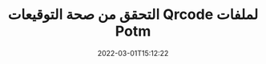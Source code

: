 ---
############################# Static ############################
layout: "auto-gen-signature"
date: 2022-03-01T15:12:22
draft: false
operation: Verify
signaturetype: Qrcode
fileformat: Potm
productName: Java
lang: ar
productCode: java
otherformats: pdf doc docx docm dot dotm dotx odt ott rtf xls xlsx xlsm xlsb csv ods ots xltx xltm ppt pptx pps ppsx odp otp potx potm pptm ppsm png jpg bmp gif tiff svg webp wmf
breadcrumb: Put Qrcode signature on Potm for Java

############################# Head ############################
head_title: "التحقق من توقيعات Qrcode لملفات Potm عبر Java"
head_description: "استخدم فقط بضعة أسطر من كود Java للتحقق من مستندات Potm وتوقيعاتها Qrcode."

############################# Header ############################
title: "التحقق من صحة التوقيعات Qrcode لملفات Potm"
description: "توفر واجهة برمجة التطبيقات لـ Java فرصة للتحقق من توقيعات Qrcode في مستندات Potm. قد يتم التحقق من صحة التوقيعات الإلكترونية داخل مستندات Potm بسرعة وسهولة."
bg_image: "https://cms.admin.containerize.com/templates/aspose/App_Themes/V3/images/bg/header1.png"
bg_overlay: false
button:
    enable: true

############################# SubMenu ############################
submenu:
    enable: true

    left:
        img_alt: "GroupDocs.Signature for Java"
        image: "https://cms.admin.containerize.com/templates/groupdocs/images/product-logos/90x90-noborder/groupdocs-signature-java.png"
        product: "GroupDocs.Signature"
        platform: "Java"



############################# About ############################
about:
    enable: true
    title: "اكتشف ميزات واجهة برمجة تطبيقات GroupDocs.Signature for Java الجديدة"
    content: |
        [GroupDocs.Signature for Java] (https://products.groupdocs.com/signature/java/) توفر واجهة برمجة التطبيقات مجموعة واسعة من الطرق لمعالجة العديد من تنسيقات المستندات باستخدام التوقيعات الإلكترونية. يتم دعم العديد من أنواع التوقيعات الرقمية مثل النصوص أو الصور أو الشهادات الرقمية أو الرموز الشريطية أو رموز QR أو الطوابع أو البيانات الوصفية. يمكن للعملاء إضافة أو إزالة أو تحرير أو التحقق من صحة أو البحث عن التوقيعات الرقمية في ملفات PDF ومستندات MS Word ومصنفات MS Excel وعروض MS PowerPoint التقديمية وملفات Adobe Photoshop وتنسيقات الصور المختلفة. يتوفر عدد مذهل من الميزات والإعدادات الإضافية.
    

############################# Steps ############################
steps:
    enable: true
    title_left: "كيفية التحقق من صحة توقيعات Qrcode في مستندك Potm"
    content_left: |
        يتضمن [GroupDocs.Signature for Java] (https://products.groupdocs.com/signature/java/) ميزات مفيدة مثل التحقق من التوقيعات Qrcode الموضوعة في مستندات Potm. اغتنم هذه الفرصة دون تنفيذ كود إضافي.
        
        * أولاً ، قم بإنشاء مثيل لفئة التوقيع التي توفر كمسار معلمة منشئ لمستند من المفترض أن يتم التحقق منه.
        * ثانيًا ، قم بإنشاء كائن VerifyOptions جديد وقم بإعداد جميع الخصائص المطلوبة.
        * أخيرًا ، استدعاء طريقة التحقق من كائن Signature لتمرير مثيل VerifyOptions.
        * ثم معالجة نتائج التحقق.

    title_right: "متطلبات النظام"
    content_right: |
        يتم دعم GroupDocs.Signature for Java على جميع الأنظمة الأساسية وأنظمة التشغيل الرئيسية. قبل تنفيذ الكود أدناه ، يرجى التأكد من تثبيت المتطلبات الأساسية التالية على نظامك.

        * أنظمة التشغيل: مايكروسوفت ويندوز ، لينوكس ، ماك
        * بيئات التطوير: NetBeans, Intellij IDEA, Eclipse, etc.
        * Java runtime: J2SE 6.0 and above
        * تنزيل أحدث إصدار من GroupDocs.Signature for Java من [Maven] (https://repository.groupdocs.com/webapp/#/artifacts/browse/tree/General/repo/com/groupdocs/groupdocs-signature)
         
    code: |
        ```java    
                
        // Set up input Potm file
        String filePath = "input.potm";

        // Instantiate Signature for input file
        Signature signature = new Signature(filePath);

        //Provide verification options
        QrCodeVerifyOptions options = new QrCodeVerifyOptions();

        // process only first page
        options.setPagesSetup(new PagesSetup());
        options.setPageNumber(1);
        options.setAllPages(false);
        // specify text match type
        options.setMatchType(TextMatchType.StartsWith);
        // specify text pattern to search
        options.setText("QrCode text");
                            
        // Verify document signatures
        VerificationResult result = signature.verify(options);

        //process result
        if (result.isValid())
        {
            //..
        }

        ```

############################# Demos ############################
demos:
    enable: true
    title: "التوقيع باستخدام توقيعات Qrcode Live Demo"
    content: |
       أضف توقيعات إلكترونية متنوعة إلى ملف Potm الآن من خلال زيارة موقع ويب [GroupDocs.Signature App] (https://products.groupdocs.app/signature/family).          

############################# More Formats ############################
more_formats:
    enable: true
    title: "تحقق من توقيعات Qrcode الأخرى باستخدام Java"
    content: |
        "التحقق من صحة التوقيعات الإلكترونية الموضوعة في مستندات مختلفة. تحقق من جودة التوقيعات بتنسيقات الملفات الشائعة كما هو موضح أدناه."
    format: 
       
       
back_to_top:
    enable: true
---
